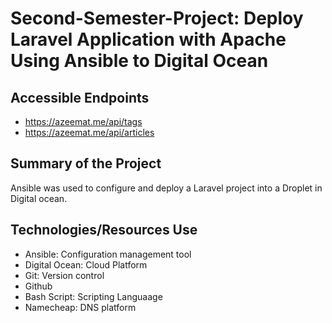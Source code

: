 # Second-Semester-Project: Deploy Laravel Application with Apache Using Ansible to Digital Ocean

## Accessible Endpoints

- https://azeemat.me/api/tags
- https://azeemat.me/api/articles

## Summary of the Project
Ansible was used to configure and deploy a Laravel project into a Droplet in Digital ocean.


## Technologies/Resources Use
- Ansible:  Configuration management tool
- Digital Ocean: Cloud Platform
- Git: Version control
- Github
- Bash Script: Scripting Languaage
- Namecheap: DNS platform 

